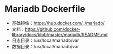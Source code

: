 # Mariadb Dockerfile

- 基础镜像：https://hub.docker.com/_/mariadb/
- 文档：https://github.com/docker-library/docs/blob/master/mariadb/README.md 
- 日志目录：/usr/local/mariadb/var
- 数据目录：/usr/local/mariadb/var

